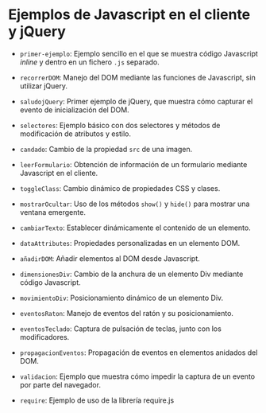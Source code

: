 
# Ejemplos de Javascript en el cliente y jQuery

 * `primer-ejemplo`: Ejemplo sencillo en el que se muestra código Javascript *inline* y dentro en un fichero `.js` separado.
 
 * `recorrerDOM`: Manejo del DOM mediante las funciones de Javascript, sin utilizar jQuery.
 
 * `saludojQuery`: Primer ejemplo de jQuery, que muestra cómo capturar el evento de inicialización del DOM.
 
 * `selectores`: Ejemplo básico con dos selectores y métodos de modificación de atributos y estilo.
 
 * `candado`: Cambio de la propiedad `src` de una imagen.
 
 * `leerFormulario`: Obtención de información de un formulario mediante Javascript en el cliente.
 
 * `toggleClass`: Cambio dinámico de propiedades CSS y clases.
 
 * `mostrarOcultar`: Uso de los métodos `show()` y `hide()` para mostrar una ventana emergente.
 
 * `cambiarTexto`: Establecer dinámicamente el contenido de un elemento.
 
 * `dataAttributes`: Propiedades personalizadas en un elemento DOM.
 
 * `añadirDOM`: Añadir elementos al DOM desde Javascript.
 
 * `dimensionesDiv`: Cambio de la anchura de un elemento Div mediante código Javascript.
 
 * `movimientoDiv`: Posicionamiento dinámico de un elemento Div.
 
 * `eventosRaton`: Manejo de eventos del ratón y su posicionamiento.
 
 * `eventosTeclado`: Captura de pulsación de teclas, junto con los modificadores.
 
 * `propagacionEventos`: Propagación de eventos en elementos anidados del DOM.
 
 * `validacion`: Ejemplo que muestra cómo impedir la captura de un evento por parte del navegador.
 
 * `require`: Ejemplo de uso de la librería require.js

